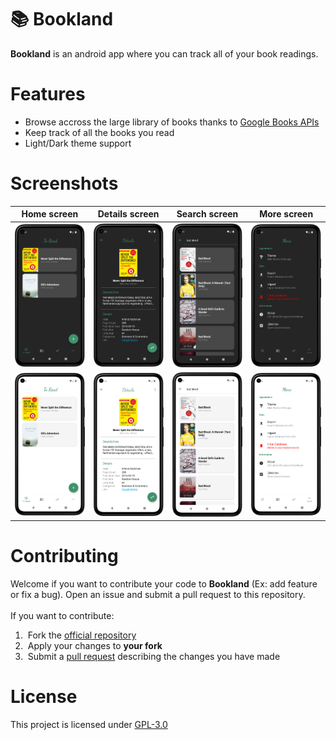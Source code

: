 # 📚 Bookland
**Bookland** is an android app where you can track all of your book readings.

# Features
 - Browse accross the large library of books thanks to [Google Books APIs](https://developers.google.com/books)
 - Keep track of all the books you read
 - Light/Dark theme support

# Screenshots

| Home screen | Details screen | Search screen | More screen |
|-|-|-|-|
| ![Home screen](screenshots/home-dark.png?raw=true) | ![Details screen](screenshots/details-dark.png?raw=true) | ![Search screen](screenshots/search-dark.png?raw=true) | ![More screen](screenshots/more-dark.png?raw=true) |
| ![Home screen](screenshots/home-light.png?raw=true) | ![Details screen](screenshots/details-light.png?raw=true) | ![Search screen](screenshots/search-light.png?raw=true) | ![More screen](screenshots/more-light.png?raw=true) |

# Contributing
Welcome if you want to contribute your code to **Bookland** (Ex: add feature or fix a bug). Open an issue and submit a pull request to this repository.
<br><br>
If you want to contribute:<br>

 1) &nbsp;Fork the [official repository](https://github.com/dhvl5/Bookland/fork)
 2) &nbsp;Apply your changes to **your fork**
 3) &nbsp;Submit a [pull request](https://github.com/dhvl5/Bookland/pulls) describing the changes you have made

# License
This project is licensed under [GPL-3.0](LICENSE)